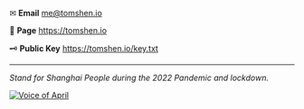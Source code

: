 ✉ **Email** me@tomshen.io

📝 **Page** https://tomshen.io

🗝 **Public Key** https://tomshen.io/key.txt

--------

*Stand for Shanghai People during the 2022 Pandemic and lockdown.*

[![Voice of April](https://img.youtube.com/vi/38_thLXNHY8/default.jpg)](https://youtu.be/38_thLXNHY8)
